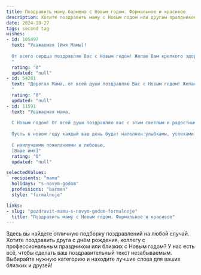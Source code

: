 ```yaml
---
title: Поздравить маму бармена с Новым годом. Формальное и красивое
description: Хотите поздравить маму с Новым годом или другим праздником? Наш ИИ создаст незабываемое поздравление, а вы обязательно выделитесь среди других.  
date: 2024-10-27
tags: second tag
wishes:
- id: 105497
  text: "Уважаемая [Имя Мамы]!
  
  От всего сердца поздравляю Вас с Новым годом! Желаю Вам крепкого здоровья, семейного благополучия и успехов в Вашей профессиональной деятельности бармена. Пусть Новый год принесет Вам много радостных моментов, исполнения желаний и незабываемых впечатлений.
  "
  rating: "0"
  updated: "null"
- id: 54281
  text: "Дорогая Мама, от всей души поздравляю Вас с Новым годом! Желаю Вам неиссякаемой энергии, ярких впечатлений, крепкого здоровья и, конечно же,  успехов в любимом деле! Пусть Новый год принесет Вам только радость, благополучие и исполнение всех желаний!
  "
  rating: "0"
  updated: "null"
- id: 11591
  text: "Уважаемая мама,
  
  С Новым годом! От всей души поздравляю вас с этим светлым и радостным праздником. Пусть наступающий год принесет вам множество приятных моментов, здоровья и благополучия. Ваша профессия бармена — это искусство, которое требует мастерства и обаяния, и я уверен, что ваш талант продолжит радовать и вдохновлять многих.
  
  Пусть в новом году каждый ваш день будет наполнен улыбками, успехами и теплом сердца. С благодарностью за все, что вы делаете для нас, и с любовью, которую вы дарите каждый день.
  
  С наилучшими пожеланиями и любовью,
  [Ваше имя]"
  rating: "0"
  updated: "null"

selectedValues:
  recipients: "mamu"
  holidays: "s-novym-godom"
  professions: "barmen"
  style: "formalnoje"

links:
- slug: "pozdravit-mamu-s-novym-godom-formalnoje"
  title: "Поздравить маму с Новым годом. Формальное и красивое"
---
```


Здесь вы найдете отличную подборку поздравлений на любой случай.
Хотите поздравить друга с днём рождения, коллегу с профессиональным праздником или близких с Новым годом? У нас есть всё, чтобы сделать ваш поздравительный текст незабываемым. Выбирайте нужную категорию и находите лучшие слова для ваших близких и друзей!
